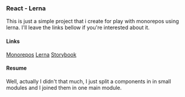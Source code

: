### React - Lerna

This is just a simple project that i create for play with monorepos using lerna.
I'll leave the links bellow if you're interested about it.

#### Links
[Monorepos](https://blog.npmjs.org/post/186494959890/monorepos-and-npm)
[Lerna](https://lerna.js.org/)
[Storybook](https://storybook.js.org/)

#### Resume

Well, actually I didn't that much, I just split a components in in small modules and I joined them in one main module.
